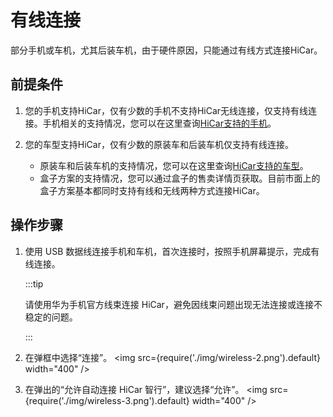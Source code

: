 # 有线连接
部分手机或车机，尤其后装车机，由于硬件原因，只能通过有线方式连接HiCar。

## 前提条件

1. 您的手机支持HiCar，仅有少数的手机不支持HiCar无线连接，仅支持有线连接。手机相关的支持情况，您可以在这里查询[HiCar支持的手机](https://developer.huawei.com/consumer/cn/doc/development/HiCar-Guides/available-phones-0000001227954439)。

2. 您的车型支持HiCar，仅有少数的原装车和后装车机仅支持有线连接。
   * 原装车和后装车机的支持情况，您可以在这里查询[HiCar支持的车型](https://developer.huawei.com/consumer/cn/doc/development/HiCar-Guides/available-models-0000001226230373)。
   * 盒子方案的支持情况，您可以通过盒子的售卖详情页获取。目前市面上的盒子方案基本都同时支持有线和无线两种方式连接HiCar。


## 操作步骤

1. 使用 USB 数据线连接手机和车机，首次连接时，按照手机屏幕提示，完成有线连接。

    :::tip

    请使用华为手机官方线束连接 HiCar，避免因线束问题出现无法连接或连接不稳定的问题。

    :::

2. 在弹框中选择“连接”。
   <img
      src={require('./img/wireless-2.png').default}
      width="400" 
   />

3. 在弹出的“允许自动连接 HiCar 智行”，建议选择“允许”。
   <img
      src={require('./img/wireless-3.png').default}
      width="400" 
   />